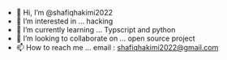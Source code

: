 - 👋 Hi, I’m @shafiqhakimi2022
- 👀 I’m interested in ... hacking
- 🌱 I’m currently learning ... Typscript and python
- 💞️ I’m looking to collaborate on ... open source project
- 📫 How to reach me ... email : shafiqhakimi2022@gmail.com

<!---
shafiqhakimi2022/shafiqhakimi2022 is a ✨ special ✨ repository because its `README.md` (this file) appears on your GitHub profile.
You can click the Preview link to take a look at your changes.
--->
